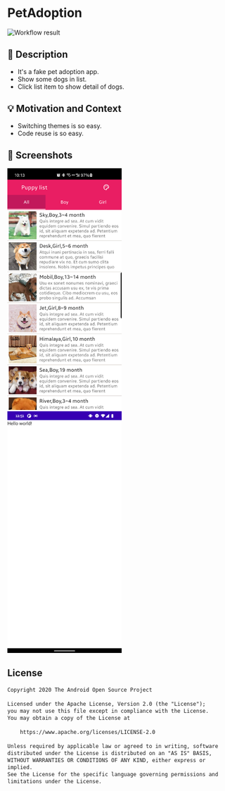 # PetAdoption

<!--- Replace <OWNER> with your Github Username and <REPOSITORY> with the name of your repository. -->
<!--- You can find both of these in the url bar when you open your repository in github. -->
![Workflow result](https://github.com/zhaopengpeng025/PetAdoption/workflows/Check/badge.svg)


## :scroll: Description
<!--- Describe your app in one or two sentences -->
- It's a fake pet adoption app.
- Show some dogs in list.
- Click list item to show detail of dogs.


## :bulb: Motivation and Context
<!--- Optionally point readers to interesting parts of your submission. -->
<!--- What are you especially proud of? -->
- Switching themes is so easy.
- Code reuse is so easy.


## :camera_flash: Screenshots
<!-- You can add more screenshots here if you like -->
<img src="/results/screenshot_1.png" width="260">&emsp;<img src="/results/screenshot_2.png" width="260">

## License
```
Copyright 2020 The Android Open Source Project

Licensed under the Apache License, Version 2.0 (the "License");
you may not use this file except in compliance with the License.
You may obtain a copy of the License at

    https://www.apache.org/licenses/LICENSE-2.0

Unless required by applicable law or agreed to in writing, software
distributed under the License is distributed on an "AS IS" BASIS,
WITHOUT WARRANTIES OR CONDITIONS OF ANY KIND, either express or implied.
See the License for the specific language governing permissions and
limitations under the License.
```
